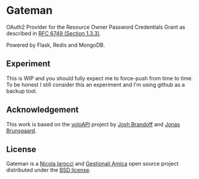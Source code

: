 # Gateman
OAuth2 Provider for the Resource Owner Password Credentials
Grant as described in [RFC 6749 (Section 1.3.3)][1].

Powered by Flask, Redis and MongoDB.

## Experiment
This is WIP and you should fully expect me to force-push from time to time. To
be honest I still consider this an experiment and I'm using github as a backup
tool. 

## Acknowledgement
This work is based on the [yoloAPI][2] project by [Josh Brandoff][3] and [Jonas Brunsgaard][4].

## License
Gateman is a [Nicola Iarocci][5] and [Gestionali Amica][6] open source project
distributed under the [BSD license][7].

[1]: http://tools.ietf.org/html/rfc6749#section-1.3.3
[2]: https://github.com/brunsgaard/yoloAPI
[3]: https://github.com/EmergentBehavior
[4]: https://github.com/brunsgaard
[5]: http://nicolaiarocci.com
[6]: http://gestionaleamica.com
[7]: https://github.com/nicolaiarocci/gateman/blob/master/LICENSE

